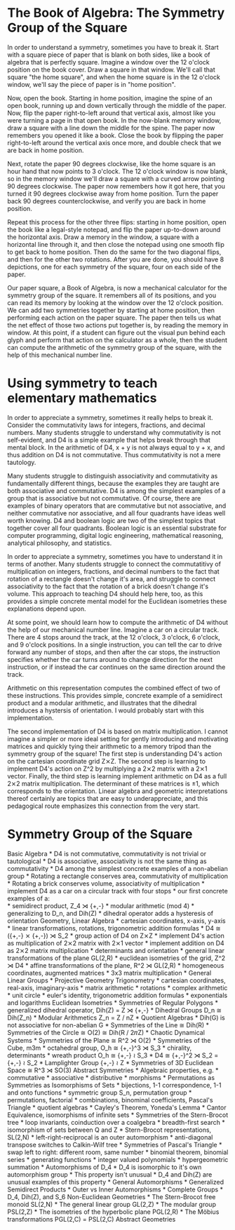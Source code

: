 # The Book of Algebra: The Symmetry Group of the Square

In order to understand a symmetry, sometimes you have to break it.  Start with a square piece of paper that is blank on both sides, like a book of algebra that is perfectly square.   Imagine a window over the 12 o'clock position on the book cover.  Draw a square in that window.  We'll call that square "the home square", and when the home square is in the 12 o'clock window, we'll say the piece of paper is in "home position".

Now, open the book.  Starting in home position, imagine the spine of an open book, running up and down vertically through the middle of the paper.  Now, flip the paper right-to-left around that vertical axis, almost like you were turning a page in that open book.  In the now-blank memory window, draw a square with a line down the middle for the spine.  The paper now remembers you opened it like a book.  Close the book by flipping the paper right-to-left around the vertical axis once more,  and double check that we are back in home position.

Next, rotate the paper 90 degrees clockwise, like the home square is an hour hand that now points to 3 o'clock.  The 12 o'clock window is now blank, so in the memory window we'll draw a square with a curved arrow pointing 90 degrees clockwise.  The paper now remembers how it got here, that you turned it 90 degrees clockwise away from home position.   Turn the paper back 90 degrees counterclockwise, and verify you are back in home position.

Repeat this process for the other three flips:  starting in home position, open the book like a legal-style notepad,  and flip the paper up-to-down around the horizontal axis.  Draw a memory in the window, a square with a horizontal line through it,  and then close the notepad using one smooth flip to get back to home position.  Then do the same for the two diagonal flips, and then for the other two rotations.   After you are done, you should have 8 depictions, one for each symmetry of the square, four on each side of the paper.

Our paper square, a Book of Algebra, is now a mechanical calculator for the symmetry group of the square.  It remembers all of its positions, and you can read its memory by looking at the window over the 12 o'clock position.  We can add two symmetries together by starting at home position, then performing each action on the paper square.  The paper then tells us what the net effect of those two actions put together is, by reading the memory in window.  At this point, if a student can figure out the visual pun behind each glyph and perform that action on the calculator as a whole, then the student can compute the arithmetic of the symmetry group of the square, with the help of this mechanical number line.


# Using symmetry to teach elementary mathematics

In order to appreciate a symmetry, sometimes it really helps to break it.  Consider the commutativity laws for integers, fractions, and decimal numbers.   Many students struggle to understand why commutativity is not self-evident,  and D4 is a simple example that helps break through that mental block.  In the arithmetic of D4, x + y is not always equal to y + x,  and thus addition on D4 is not commutative.  Thus commutativity is not a mere tautology.

Many students struggle to distinguish associativity and commutativity as fundamentally different things, because the examples they are taught are both associative and commutative.  D4 is among the simplest examples of a group that is associative but not commutative.  Of course, there are examples of binary operators that are commutative but not associative, and neither commutative nor associative, and all four quadrants have ideas well worth knowing.  D4 and boolean logic are two of the simplest topics that together cover all four quadrants.  Boolean logic is an essential substrate for computer programming, digital logic engineering, mathematical reasoning, analytical philosophy, and statistics.

In order to appreciate a symmetry, sometimes you have to understand it in terms of another.   Many students struggle to connect the commutatitivy of multiplication on integers, fractions, and decimal numbers to the fact that rotation of a rectangle doesn't change it's area,  and struggle to connect associativity to the fact that the rotation of a brick doesn't change it's volume.  This approach to teaching D4 should help here, too, as this provides a simple concrete mental model for the Euclidean isometries these explanations depend upon.

At some point, we should learn how to compute the arithmetic of D4 without the help of our mechanical number line.  Imagine a car on a circular track.  There are 4 stops around the track, at the 12 o'clock, 3 o'clock, 6 o'clock, and 9 o'clock positions.  In a single instruction,  you can tell the car to drive forward any number of stops, and then after the car stops, the instruction specifies whether the car turns around to change direction for the next instruction, or if instead the car continues on the same direction around the track.

Arithmetic on this representation computes the combined effect of two of these instructions.  This provides simple, concrete example of a semidirect product and a modular arithmetic, and illustrates that the dihedral introduces a hystersis of orientation.  I would probably start with this implementation.

The second implementation of D4 is based on matrix multiplication.  I cannot imagine a simpler or more ideal setting for gently introducing and motivating matrices and quickly tying their arithmetic to a memory tripod than the symmetry group of the square!   The first step is understanding D4's action on the cartesian coordinate grid Z⨯Z.   The second step is learning to implement D4's action on Z^2 by multiplying a 2⨯2 matrix with a 2⨯1 vector.   Finally, the third step is learning implement arithmetic on D4 as a full 2⨯2 matrix multiplication.  The determinant of these matrices is ±1, which corresponds to the orientation.  Linear algebra and geometric interpretations thereof certainly are topics that are easy to underappreciate, and this pedagogical route emphasizes this connection from the very start.


# Symmetry Group of the Square
   Basic Algebra
      * D4 is not commutative, commutativity is not trivial or tautological
      * D4 is associative, associativity is not the same thing as commutativity
      * D4 among the simplest concrete examples of a non-abelian group
      * Rotating a rectangle conserves area, commutativity of multiplication
      * Rotating a brick conserves volume, associativity of multiplication
      * implement D4 as a car on a circular track with four stops
         * our first concrete examples of a:     
            * semidirect product, Z_4 ⋊ {+,-}
            * modular arithmetic (mod 4)
         * generalizing to D_n, and Dih(Z)
         * dihedral operator adds a hysteresis of orientation
   Geometry, Linear Algebra
      * cartesian coordinates, x-axis, y-axis
      * linear transformations, rotations, trigonometric addition formulas
      * D4 ≅ ({+,-} ⨯ {+,-}) ⋊ S_2
      * group action of D4 on Z⨯Z
      * implement D4's action as multiplication of 2⨯2 matrix with 2⨯1 vector 
      * implement addition on D4 as 2⨯2 matrix multiplication
      * determinants and orientation
      * general linear transformations of the plane  GL(2,R)
      * euclidean isometries of the grid,  Z^2 ⋊ D4
      * affine transformations of the plane,  R^2 ⋊ GL(2,R)
      * homogeneous coordinates, augmented matrices
      * 3x3 matrix multiplication
      * General Linear Groups
      * Projective Geometry
   Trigonometry
      * cartesian coordinates, real-axis, imaginary-axis
      * matrix arithmetic
      * rotations
      * complex arithmetic
      * unit circle
      * euler's identity, trigonometric addition formulas
      * exponentials and logarithms
   Euclidean Isometries
      * Symmetries of Regular Polygons
         * generalized dihedral operator, Dih(Z) = Z ⋊ {+,-}
         * Dihedral Groups D_n ≅ Dih(Z_n)
         * Modular Arithmetics Z_n = Z / nZ
         * Quotient Algebras
         * Dih(G) is not associative for non-abelian G
      * Symmetries of the Line ≅ Dih(R)
      * Symmetries of the Circle ≅ O(2) ≅ Dih(R / 2𝜋Z)
         * Chaotic Dynamical Systems
      * Symmetries of the Plane ≅ R^2 ⋊ O(2)
      * Symmetries of the Cube, m3m
         * octahedral group, O_h ≅ {+,-}^3 ⋊ S_3
         * chirality, determinants
         * wreath product  O_h ≅ {+,-} ≀ S_3
            * D4 ≅ {+,-}^2 ⋊ S_2 = {+,-} ≀ S_2
            * Lamplighter Group {+,-} ≀ Z
      * Symmetries of 3D Euclidean Space ≅ R^3 ⋊ SO(3)
   Abstract Symmetries
      * Algebraic properties, e.g. 
         * commutative
         * associative
         * distributive
         * morphisms
      * Permutations as Symmetries as Isomorphisms of Sets
         * bijections, 1-1 correspondence, 1-1 and onto functions
         * symmetric group S_n,  permutation group
         * permutations, factorial
         * combinations, binominal coefficients, Pascal's Triangle
         * quotient algebras
         * Cayley's Theorem, Yoneda's Lemma
         * Cantor Equivalence, isomorphisms of infinite sets
      * Symmetries of the Stern-Brocot tree
         * loop invariants, coinduction over a coalgebra
         * breadth-first search
             * isomorphism of sets between Q and Z
             * Stern-Brocot representations, SL(2,N) 
         * left-right-reciprocal is an outer automorphism
         * anti-diagonal transpose switches to Calkin-Wilf tree
      * Symmetries of Pascal's Triangle
         * swap left to right:  different room, same number
         * binomial theorem, binomial series
         * generating functions
         * integer valued polynomials
         * hypergeometric summation
      * Automorphisms of D_4
         * D_4 is isomorphic to it's own automorphism group
         * This property isn't unusual
         * D_4 and Dih(Z) are unusual examples of this property
      * General Automorphisms
         * Generalized Semidirect Products
         * Outer vs Inner Automorphisms
         * Complete Groups 
         * D_4, Dih(Z), and S_6
   Non-Euclidean Geometries
      * The Stern-Brocot free monoid SL(2,N)
      * The general linear group GL(2,Z)
      * The modular group PSL(2,Z)
      * The isometries of the hyperbolic plane PGL(2,R) 
      * The Möbius transformations PGL(2,C) = PSL(2,C)
   Abstract Geometries